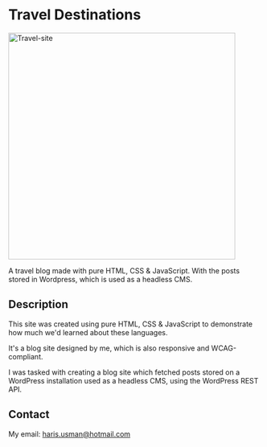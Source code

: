 # Travel Destinations

<img width="451" alt="Travel-site" src="https://user-images.githubusercontent.com/73777398/173134480-dcd24183-b7d1-4980-892e-6d2ba904bd4e.png">

A travel blog made with pure HTML, CSS & JavaScript. With the posts stored in Wordpress, which is used as a headless CMS.

## Description

This site was created using pure HTML, CSS & JavaScript to demonstrate how much we'd learned about these languages.

It's a blog site designed by me, which is also responsive and WCAG-compliant.

I was tasked with creating a blog site which fetched posts stored on a WordPress installation used as a headless CMS, using the WordPress REST API.


## Contact

My email: haris.usman@hotmail.com
